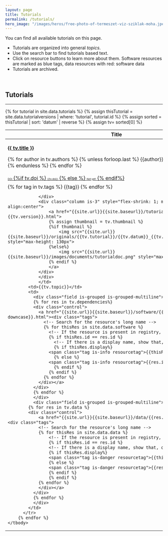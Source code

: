 ```yaml
---
layout: page
title: Tutorials 
permalink: /tutorials/
hero_image: "/images/heros/free-photo-of-termeszet-viz-sziklak-moha.jpeg"
---
```



<!-- Read in dependencies for the table -->
<script src="{{site.url}}{{site.baseurl}}/assets/js/jquery-3.7.0.js"></script>  <!--Add JQuery-->
<script src="{{site.url}}{{site.baseurl}}/assets/js/jquery.dataTables.min.js"></script>
<link rel="stylesheet" type="text/css" href="{{site.url}}{{site.baseurl}}/assets/css/jquery.dataTables.min.css" />



<div class="content" markdown="1">
You can find all available tutorials on this page.
  
- Tutorials are organized into general *topics*. 
- Use the search bar to find tutorials based text.
- Click on resource buttons to learn more about them. Software resources are marked as blue tags, data resources with red: <span class="tag is-info">software</span> <span class="tag is-danger">data</span>
- Tutorials are archived. 

</div>

<br>

<div class="box">
  <h2 id="tutorials">Tutorials</h2>
  <hr>
  <!-- Filter out the relevant tutorials-->

  <table class="display" id="my-table">
	<thead>
		<tr><th>Title</th><th>Topic</th><th>Resources</th></tr>
	</thead>
	<tbody>
	<!-- go through all ttutorials -->
	  {% for tutorial in site.data.tutorials %}
		  <!-- find tutorialversions of this tutorial -->
		{% assign thisTutorial = site.data.tutorialversions | where: 'tutorial', tutorial.id %}
		<!-- sort them by date and reverse, first is mot up-to-date -->
		{% assign sorted = thisTutorial | sort: 'datum' | reverse %}
		{% assign tv= sorted[0] %}
		  <tr style="min-height:200px">
			<td style="text-align: left"> 
				<div class="columns">
				<div class="column is-9">
				<a href="{{site.url}}{{site.baseurl}}/tutorials/{{tv.tutorial}}-{{tv.version}}.html">
				<p><strong>{{ tv.title }} </strong></p>
				</a>
				<div>
				{% for author in tv.authors %}
					{% unless forloop.last %}
						{{author}},&nbsp;
					{% else %}
						{{author}}
					{% endunless %}
				{% endfor %}
				</div>
				<p></p>
			  <div class="field is-grouped is-grouped-multiline">
			    <a href="https://doi.org/{{tv.doi}}">
					<div class="control">
						<div class="tags has-addons" style="margin-bottom:8px;flex-wrap:nowrap;padding-top:0.25rem">
							<span class="tag is-dark is-small" style="font-size:0.5rem">DOI</span>
							{%if tv.doi %}
							<span class="tag is-info is-small" style="font-size:0.5rem">{{tv.doi}}</span>
							{% else %}
							<span class="tag is-danger is-small" style="font-size:0.5rem">Not yet!</span>
							{% endif%}
						</div>
					</div>
				</a> 
				</div>
				<div class="tags">
				{% for tag in tv.tags %}
					<span class="tag is-white is-small">{{tag}}</span>
				{% endfor %}
				</div>
				
				
				</div>
				<div class="column is-3" style="flex-shrink: 1; min-height:130px; text-align:center">
					<a href="{{site.url}}{{site.baseurl}}/tutorials/{{tv.tutorial}}-{{tv.version}}.html">
					{% assign thumbnail = tv.thumbnail %}
					{%if thumbnail %}
						<img src="{{site.url}}{{site.baseurl}}/originals/{{tv.tutorial}}/{{tv.datum}}_{{tv.version}}/{{thumbnail}}" style="max-height: 130px">
					{%else%}
						<img src="{{site.url}}{{site.baseurl}}/images/documents/tutorialdoc.png" style="max-height: 130px">
					{% endif %}
					</a>
				</div>
				</div>
				</td>
			<td>{{tv.topic}}</td>
			<td>
			  <div class="field is-grouped is-grouped-multiline">
			  {% for res in tv.dependencies%}
			  <div class="control">
				<a href="{{site.url}}{{site.baseurl}}/software/{{res.id | downcase}}.html"><div class="tags">
				  <!-- Search for the resource's long name -->
				  {% for thisRes in site.data.software %}
					<!-- If the resource is present in registry, showi it -->
					{% if thisRes.id == res.id %}
					  <!-- If there is a display name, show that, otherwise use ID -->
					  {% if thisRes.display%}
					<span class="tag is-info resourcetag">{{thisRes.display}}</span>
					  {% else %}
					<span class="tag is-info resourcetag">{{res.id}}</span>
					  {% endif %}
					{% endif %}
				  {% endfor %}
				</div></a>
			  </div>
			  {% endfor %}
			  </div>
			  <div class="field is-grouped is-grouped-multiline">
			{% for res in tv.data %}
			<div class="control">
				<a href="{{site.url}}{{site.baseurl}}/data/{{res.id | downcase}}.html"><div class="tags">
				<!-- Search for the resource's long name -->
				{% for thisRes in site.data.data %}
					<!-- If the resource is present in registry, showi it -->
					{% if thisRes.id == res.id %}
					<!-- If there is a display name, show that, otherwise use ID -->
					{% if thisRes.display%}
					<span class="tag is-danger resourcetag">{{thisRes.display}}</span>
					{% else %}
					<span class="tag is-danger resourcetag">{{res.id}}</span>
					{% endif %}
					{% endif %}
				{% endfor %}
				</div></a>
			  </div>
			  {% endfor %}
			  </div>
			</td>
		  </tr>
		{% endfor %}
	</tbody>
  </table>

<!-- </div>  close column -->
<!-- </div> close columns -->


</div> <!-- close content -->


<!-- Modification script for the data-table -->
<script>
new DataTable('#my-table');
</script>
